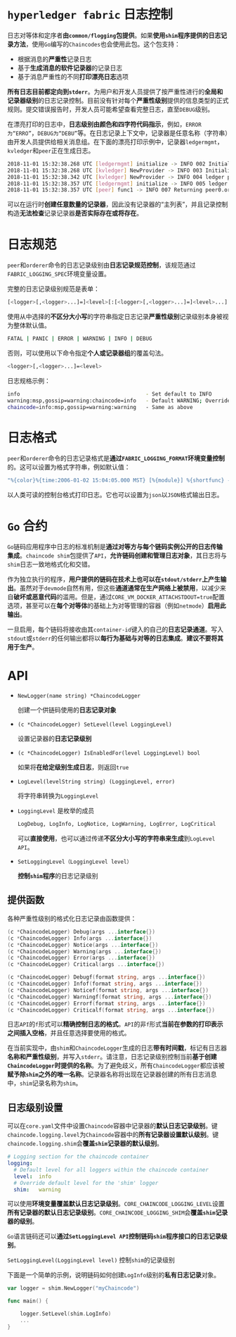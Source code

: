 # `hyperledger fabric` 日志控制

日志对等体和定序者**由`common/flogging`包提供**。如果**使用`shim`程序提供的日志记录方法**，使用`Go`编写的`Chaincodes`也会使用此包。这个包支持：

+ 根据消息的**严重性**记录日志
+ 基于**生成消息的软件记录器**的记录日志
+ 基于消息严重性的不同**打印漂亮日志**选项

**所有日志目前都定向到`stderr`**。为用户和开发人员提供了按严重性进行的**全局和记录器级别**的日志记录控制。目前没有针对每个**严重性级别**提供的信息类型的正式规则。提交错误报告时，开发人员可能希望查看完整日志，直至`DEBUG`级别。

在漂亮打印的日志中，**日志级别由颜色和四字符代码指示**，例如，`ERROR为“ERRO”`，`DEBUG为“DEBU”`等。在日志记录上下文中，记录器是任意名称（字符串）由开发人员提供给相关消息组。在下面的漂亮打印示例中，记录器`ledgermgmt`，`kvledger`和`peer`正在生成日志。

```sh
2018-11-01 15:32:38.268 UTC [ledgermgmt] initialize -> INFO 002 Initializing ledger mgmt 
2018-11-01 15:32:38.268 UTC [kvledger] NewProvider -> INFO 003 Initializing ledger provider 
2018-11-01 15:32:38.342 UTC [kvledger] NewProvider -> INFO 004 ledger provider Initialized 
2018-11-01 15:32:38.357 UTC [ledgermgmt] initialize -> INFO 005 ledger mgmt initialized 2018-11-01 15:32:38.357 UTC [peer] func1 -> INFO 006 Auto-detected peer address: 172.24.0.3:7051 
2018-11-01 15:32:38.357 UTC [peer] func1 -> INFO 007 Returning peer0.org1.example.com:7051
```

可以在运行时**创建任意数量的记录器**，因此没有记录器的“主列表”，并且记录控制构造**无法检查**记录记录器**是否实际存在或将存在**。

# 日志规范

`peer`和`orderer`命令的日志记录级别由**日志记录规范控制**，该规范通过`FABRIC_LOGGING_SPEC`环境变量设置。

完整的日志记录级别规范是表单：

```sh
[<logger>[,<logger>...]=]<level>[:[<logger>[,<logger>...]=]<level>...]
```

使用从中选择的**不区分大小写**的字符串指定日志记录**严重性级别**记录级别本身被视为整体默认值。

```sh
FATAL | PANIC | ERROR | WARNING | INFO | DEBUG
```

否则，可以使用以下命令指定**个人或记录器组**的覆盖句法。

```sh
<logger>[,<logger>...]=<level>
```

日志规格示例：

```sh
info                                        - Set default to INFO
warning:msp,gossip=warning:chaincode=info   - Default WARNING; Override for msp, gossip, and chaincode
chaincode=info:msp,gossip=warning:warning   - Same as above
```

# 日志格式

`peer`和`orderer`命令的日志记录格式是**通过`FABRIC_LOGGING_FORMAT`环境变量控制**的。这可以设置为格式字符串，例如默认值：

```sh
"%{color}%{time:2006-01-02 15:04:05.000 MST} [%{module}] %{shortfunc} -> %{level:.4s} %{id:03x}%{color:reset} %{message}"
```

以人类可读的控制台格式打印日志。它也可以设置为`json`以`JSON`格式输出日志。

# `Go` 合约

`Go`链码应用程序中日志的标准机制是**通过对等方与每个链码实例公开的日志传输集成**。`chaincode shim`包提供了`API`，**允许链码创建和管理日志对象**，其日志将与`shim`日志一致地格式化和交错。

作为独立执行的程序，**用户提供的链码在技术上也可以在`stdout/stderr`上产生输出**。虽然对于`devmode`自然有用，但这些**通道通常在生产网络上被禁用**，以减少来自**破坏或恶意代码**的滥用。但是，通过`CORE_VM_DOCKER_ATTACHSTDOUT=true`配置选项，甚至可以在**每个对等体**的基础上为对等管理的容器（例如`netmode`）**启用此输出**。

一旦启用，每个链码将接收由其`container-id`键入的自己的**日志记录通道**。写入`stdout`或`stderr`的任何输出都将以**每行为基础与对等的日志集成**。**建议不要将其用于生产**。

# API

+ `NewLogger(name string) *ChaincodeLogger` 

  创建一个供链码使用的**日志记录对象**

+ `(c *ChaincodeLogger) SetLevel(level LoggingLevel)`  

  设置记录器的**日志记录级别**

+ `(c *ChaincodeLogger) IsEnabledFor(level LoggingLevel) bool` 

  如果将**在给定级别生成日志**，则返回`true`

+ `LogLevel(levelString string) (LoggingLevel, error)` 

  将字符串转换为`LoggingLevel`

+ `LoggingLevel` 是枚举的成员

    ```sh
    LogDebug, LogInfo, LogNotice, LogWarning, LogError, LogCritical
    ```

    可以**直接使用**，也可以通过传递**不区分大小写的字符串来生成**到`LogLevel API`。

+ `SetLoggingLevel（LoggingLevel level）`

    **控制`shim`程序**的日志记录级别

## 提供函数

各种严重性级别的格式化日志记录由函数提供：

```go
(c *ChaincodeLogger) Debug(args ...interface{})
(c *ChaincodeLogger) Info(args ...interface{})
(c *ChaincodeLogger) Notice(args ...interface{})
(c *ChaincodeLogger) Warning(args ...interface{})
(c *ChaincodeLogger) Error(args ...interface{})
(c *ChaincodeLogger) Critical(args ...interface{})

(c *ChaincodeLogger) Debugf(format string, args ...interface{})
(c *ChaincodeLogger) Infof(format string, args ...interface{})
(c *ChaincodeLogger) Noticef(format string, args ...interface{})
(c *ChaincodeLogger) Warningf(format string, args ...interface{})
(c *ChaincodeLogger) Errorf(format string, args ...interface{})
(c *ChaincodeLogger) Criticalf(format string, args ...interface{})
```

日志`API`的`f`形式可以**精确控制日志的格式**。`API`的非`f`形式**当前在参数的打印表示之间插入空格**，并且任意选择要使用的格式。

在当前实现中，由`shim`和`ChaincodeLogger`生成的日志**带有时间戳**，标记有日志器**名称和严重性级别**，并写入`stderr`。请注意，日志记录级别控制当前**基于创建`ChaincodeLogger`时提供的名称**。为了避免歧义，所有`ChaincodeLogger`都应该被**赋予除`shim`之外的唯一名称**。记录器名称将出现在记录器创建的所有日志消息中，`shim`记录名称为`shim`。

## 日志级别设置

可以在`core.yaml`文件中设置`Chaincode`容器中记录器的**默认日志记录级别**。键`chaincode.logging.level`为`Chaincode`容器中的**所有记录器设置默认级别**。键`chaincode.logging.shim`会**覆盖`shim`记录器的默认级别**。

```yml
# Logging section for the chaincode container
logging:
  # Default level for all loggers within the chaincode container
  level:  info
  # Override default level for the 'shim' logger
  shim:   warning
```

可以使用**环境变量覆盖默认日志记录级别**。`CORE_CHAINCODE_LOGGING_LEVEL`设置**所有记录器的默认日志记录级别**。`CORE_CHAINCODE_LOGGING_SHIM`会**覆盖`shim`记录器的级别**。

`Go`语言链码还可以**通过`SetLoggingLevel API`控制链码`shim`程序接口的日志记录级别**。

`SetLoggingLevel(LoggingLevel level)`  控制`shim`的记录级别

下面是一个简单的示例，说明链码如何创建`LogInfo`级别的**私有日志记录**对象。

```go
var logger = shim.NewLogger("myChaincode")

func main() {

    logger.SetLevel(shim.LogInfo)
    ...
}
```





